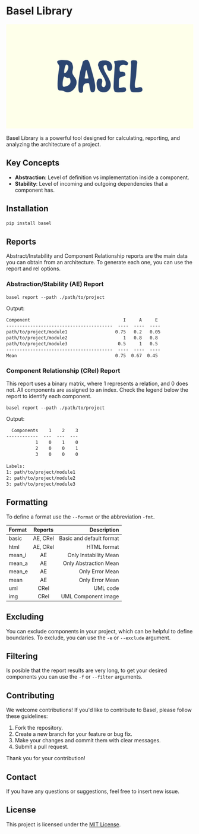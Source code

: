 # Basel Library

![Basel Logo](docs/images/logo.png)

Basel Library is a powerful tool designed for calculating, reporting, and analyzing the architecture of a project.

## Key Concepts

* **Abstraction**: Level of definition vs implementation inside a component.
* **Stability**: Level of incoming and outgoing dependencies that a component has.

## Installation

```bash
pip install basel
```

## Reports
Abstract/Instability and Component Relationship reports are the main data you can obtain from an architecture. To generate each one, you can use the report and rel options.

### Abstraction/Stability (AE) Report
```
basel report --path ./path/to/project
```
Output:
```
Component                                   I     A     E
----------------------------------------  ----  ----  ----
path/to/project/module1                  0.75   0.2   0.05
path/to/project/module2                     1   0.8   0.8
path/to/project/module3                   0.5     1   0.5
----------------------------------------  ----  ----  ----
Mean                                     0.75  0.67  0.45
```

### Component Relationship (CRel) Report
This report uses a binary matrix, where 1 represents a relation, and 0 does not. All components are assigned to an index. Check the legend below the report to identify each component.

```
basel report --path ./path/to/project
```
Output:
```
  Components    1    2    3  
------------  ---  ---  ---
           1    0    1    0  
           2    0    0    1  
           3    0    0    0  

Labels:
1: path/to/project/module1
2: path/to/project/module2
3: path/to/project/module3
```

## Formatting
To define a format use the `--format` or the abbreviation `-fmt`.

| Format        | Reports  | Description               |
|:------------- |:--------:|--------------------------:|
| basic         | AE, CRel | Basic and default format  |
| html          | AE, CRel | HTML format               |
| mean_i        | AE       | Only Instability Mean     | 
| mean_a        | AE       | Only Abstraction Mean     |
| mean_e        | AE       | Only Error Mean           |
| mean          | AE       | Only Error Mean           |
| uml           | CRel     | UML code                  |
| img           | CRel     | UML Component image       |


## Excluding 
You can exclude components in your project, which can be helpful to define boundaries. To exclude, you can use the `-e` or `--exclude` argument.


## Filtering 
Is posible that the report results are very long, to get your desired components you can use the `-f` or `--filter` arguments.


## Contributing

We welcome contributions! If you'd like to contribute to Basel, please follow these guidelines:

1. Fork the repository.
2. Create a new branch for your feature or bug fix.
3. Make your changes and commit them with clear messages.
4. Submit a pull request.

Thank you for your contribution!

## Contact

If you have any questions or suggestions, feel free to insert new issue.


## License

This project is licensed under the [MIT License](LICENSE).
